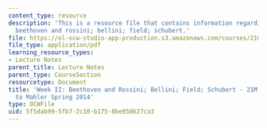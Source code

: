 ```yaml
---
content_type: resource
description: 'This is a resource file that contains information regarding week II:
  beethoven and rossini; bellini; field; schubert.'
file: https://ol-ocw-studio-app-production.s3.amazonaws.com/courses/21m-250-beethoven-to-mahler-spring-2014/5f5dab995fb72c10b1758be850627ca3_MIT21M_250S14_Week_II.pdf
file_type: application/pdf
learning_resource_types:
- Lecture Notes
parent_title: Lecture Notes
parent_type: CourseSection
resourcetype: Document
title: 'Week II: Beethoven and Rossini; Bellini; Field; Schubert - 21M.250 Beethoven
  to Mahler Spring 2014'
type: OCWFile
uid: 5f5dab99-5fb7-2c10-b175-8be850627ca3
---
```

